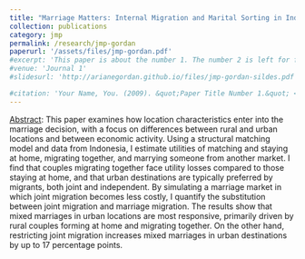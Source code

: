 ```yaml
---
title: "Marriage Matters: Internal Migration and Marital Sorting in Indonesia"
collection: publications
category: jmp
permalink: /research/jmp-gordan
paperurl: '/assets/files/jmp-gordan.pdf'
#excerpt: 'This paper is about the number 1. The number 2 is left for future work.'
#venue: 'Journal 1'
#slidesurl: 'http://arianegordan.github.io/files/jmp-gordan-sildes.pdf'

#citation: 'Your Name, You. (2009). &quot;Paper Title Number 1.&quot; <i>Journal 1</i>. 1(1).'
---
```


<u>Abstract</u>: This paper examines how location characteristics enter into the marriage decision, with a focus on differences between rural and urban locations and between economic activity. Using a structural matching model and data from Indonesia, I estimate utilities of matching and staying at home, migrating together, and marrying someone from another market. I find that couples migrating together face utility losses compared to those staying at home, and that urban destinations are typically preferred by migrants, both joint and independent. By simulating a marriage market in which joint migration becomes less costly, I quantify the substitution between joint migration and marriage migration. The results show that mixed marriages in urban locations are most responsive, primarily driven by rural couples forming at home and migrating together. On the other hand, restricting joint migration increases mixed marriages in urban destinations by up to 17 percentage points.